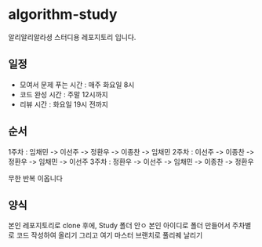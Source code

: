 # algorithm-study
알리알리알라셩 스터디용 레포지토리 입니다.

## 일정

- 모여서 문제 푸는 시간 : 매주 화요일 8시
- 코드 완성 시간 : 주말 12시까지
- 리뷰 시간 : 화요일 19시 전까지

## 순서

1주차 : 임채민 -> 이선주 -> 정환우 -> 이종찬 -> 임채민
2주차 : 이선주 -> 이종찬 -> 정환우 -> 임채민 -> 이선주
3주차 : 정환우 -> 이선주 -> 임채민 -> 이종찬 -> 정환우

무한 반복 이옵니다

## 양식

본인 레포지토리로 clone 후에, 
Study 폴더 안ㅇ 본인 아이디로 폴더 만들어서 주차별로 코드 작성하여 올리기
그리고 여기 마스터 브랜치로 풀리퀘 날리기
